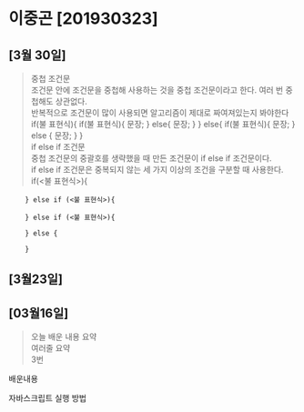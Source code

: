 # 이중곤 [201930323]
## [3월 30일]
>중첩 조건문  
조건문 안에 조건문을 중첩해 사용하는 것을 중첩 조건문이라고 한다.  여러 번 중첩해도 상관없다.  
반복적으로 조건문이 많이 사용되면 알고리즘이 제대로 짜여져있는지 봐야한다   
        if(불 표현식){
            if(불 표현식){
                문장;
            }   else{
                문장;
            }
        } else{
            if(불 표현식){
                문장;
            } else {
                문장;
            }
        }  
>if else if 조건문  
중첩 조건문의 중괄호를 생략했을 때 만든 조건문이 if else if 조건문이다.  
if else if 조건문은 중복되지 않는 세 가지 이상의 조건을 구분할 때 사용한다.  
        if(<불 표현식>){

        } else if (<불 표현식>){

        } else if (<불 표현식>){

        } else {

        }  

## [3월23일]
## [03월16일]
> 오늘 배운 내용 요약 <br>
> 여러줄 요약 </br>
> 3번

배운내용

자바스크립트 실행 방법
